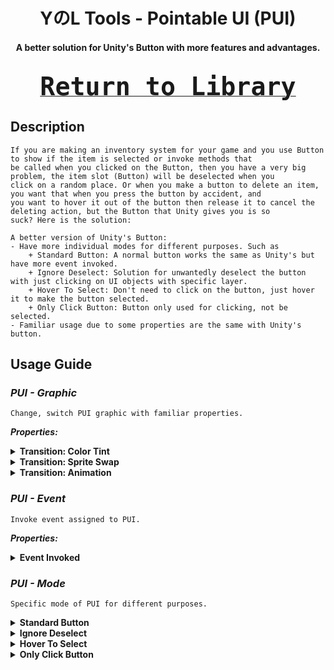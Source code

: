 <h1 align="center"> YのL Tools - Pointable UI (PUI) </h1>

<h4 align="center"> A better solution for Unity's Button with more features and advantages. <br><br>

<kbd><a align="right" href="https://github.com/Yunasawa/Yunasawa-No-Library/blob/main/Readme.md"><font size="10"> Return to Library </font></a></kbd>

## Description
```
If you are making an inventory system for your game and you use Button to show if the item is selected or invoke methods that
be called when you clicked on the Button, then you have a very big problem, the item slot (Button) will be deselected when you
click on a random place. Or when you make a button to delete an item, you want that when you press the button by accident, and
you want to hover it out of the button then release it to cancel the deleting action, but the Button that Unity gives you is so
suck? Here is the solution:

A better version of Unity's Button:
- Have more individual modes for different purposes. Such as
    + Standard Button: A normal button works the same as Unity's but have more event invoked.
    + Ignore Deselect: Solution for unwantedly deselect the button with just clicking on UI objects with specific layer.
    + Hover To Select: Don't need to click on the button, just hover it to make the button selected.
    + Only Click Button: Button only used for clicking, not be selected.
- Familiar usage due to some properties are the same with Unity's button.
```

## Usage Guide

<h3><i> PUI - Graphic </i></h3>

```
Change, switch PUI graphic with familiar properties.
```

<b><i> Properties: </i></b>

<details>
 <summary><b> Transition: Color Tint </b></summary>
 <i> Note: This transition mode requires Image component </i>
 <br></br>
  <ul>
    <li> Target Graphic: Image component of object. </li>
    <li> Normal Color: Color of Target Graphic when PUI is idle. </li>
    <li> Highlighted Color: Color of Target Graphic when pointer enter PUI. </li>
    <li> Pressed Color: Color of Target Graphic when PUI is pressed. </li>
    <li> Selected Color: Color of Target Graphic when PUI is selected. </li>
    <li> Disabled Color: Color of Target Graphic when PUI is not Interactable. </li>
  </ul>
 <p align="center">
   <img width="100%" alt="TransitionColorTint" src="https://github.com/Yunasawa/Yunasawa-No-Library/assets/113672166/d140a057-7bf8-411c-8e90-ab1edbad45bb">
 </p>
</details>

<details>
 <summary><b> Transition: Sprite Swap </b></summary>
 <i> Note: This transition mode requires Image component </i>
 <br></br>
  <ul>
    <li> Target Graphic: Image component of object. </li>
    <li> Normal Sprite: Sprite of Target Graphic when PUI is idle. </li>
    <li> Highlighted Sprite: Sprite of Target Graphic when pointer enter PUI. </li>
    <li> Pressed Sprite: Sprite of Target Graphic when PUI is pressed. </li>
    <li> Selected Sprite: Sprite of Target Graphic when PUI is selected. </li>
    <li> Disabled Sprite: Sprite of Target Graphic when PUI is not Interactable. </li>
  </ul>
 <p align="center">
   <img width="100%" alt="TransitionSpriteSwap" src="https://github.com/Yunasawa/Yunasawa-No-Library/assets/113672166/fe2ad6c5-e18b-4ae6-ae30-8725d076ec64">
 </p>
</details>

<details>
 <summary><b> Transition: Animation </b></summary>
  <ul>
    <li> Normal Trigger: Animation played when PUI is idle. </li>
    <li> Highlighted Trigger: Animation played when pointer enter PUI. </li>
    <li> Pressed Trigger: Animation played when PUI is pressed. </li>
    <li> Selected Trigger: Animation played when PUI is selected. </li>
    <li> Disabled Trigger: Animation played when PUI is not Interactable. </li>
  </ul>
 <p align="center">
   <img width="100%" alt="TransitionColorTint" src="https://github.com/Yunasawa/Yunasawa-No-Library/assets/113672166/65a52cd5-7b43-40e6-af39-5b0c2b17d7e2">
 </p>
</details>

<h3><i> PUI - Event </i></h3>

```
Invoke event assigned to PUI.
```

<b><i> Properties: </i></b>

<details>
 <summary><b> Event Invoked </b></summary>
  <ul>
    <li> OnSelect: </li> 
      - When you click on PUI (pointer down and up in that PUI's area) then PUI marked as "Selected", OnSelect() will be invoked.
    <li> OnDeselect: </li> 
      - When PUI is "Selected" then you click on a place outside of PUI, then PUI marked as "Deselected", OnDeseleted() invoked.
    <li> OnPointerClick: </li>
      - When your pointer downs and ups in range of PUI, it will be marked as "Clicked", OnClick() will be invoked. 
      <br> - If your pointer ups inside PUI, OnClick() and OnUp() both runs. </br>
      - After click, PUI marked as "Selected".
    <li> OnPointerDown: </li>
      - When you pointer downs on it and invoke OnDown().
    <li> OnPointerUp: </li>
      - When you pointer ups even in or out the area of PUI, OnUp() will be invoked.
      <br> - If your pointer ups outside of PUI, only OnUp() runs. </br>
    <li> OnEnter: Invoked when pointer enter PUI. </li>
      - OnEnter() called when you hover your pointer inside PUI.
    <li> OnExit: Invoked when pointer exit PUI; </li>
      - OnExit() called when you hover your pointer outside PUI.
  </ul>
 <p align="center">
   <img width="100%" alt="TransitionColorTint" src="https://github.com/Yunasawa/Yunasawa-No-Library/assets/113672166/0484cc5c-0f3b-401a-ad9a-a094259a3a96">
 </p>
</details>


<h3><i> PUI - Mode </i></h3>

```
Specific mode of PUI for different purposes.
```

<details>
 <summary><b> Standard Button </b></summary>
  <ul>
    <li> Usage: Works like a normal Unity's Button. </li>
  </ul>
</details>

<details>
 <summary><b> Ignore Deselect </b></summary>
  <ul>
    <li> Usage: Ignore deselect PUI when click on UI with ignore layer. </li>
  </ul>
  <p align="center">
   <img width=600" alt="TransitionColorTint" src="https://github.com/Yunasawa/Yunasawa-No-Library/assets/113672166/12783369-e76c-4224-86fd-d3da7912a4e7">
  </p>
  <b> How to use: </b>
    <br>- First, create a layer and name it whatever you want (For example "IgnoreDeselect".</br>
    - Assign that layer name into Ignore Deselect Name field.
    <br>- Pick the correct layer in Ignore Deselect Layer (Just for sure). </br>
    - Mark all the UI elements that you want to ignore with the tag you created.
</details>

<details>
 <summary><b> Hover To Select </b></summary>
  <ul>
    <li> Usage: Select PUI just by hover over it. </li>
  </ul>
</details>

<details>
 <summary><b> Only Click Button </b></summary>
  <ul>
    <li> Usage: Just for clicking purpose, not select after that. </li>
  </ul>
</details>
